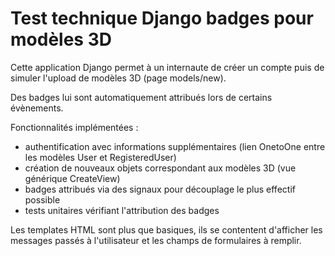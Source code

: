 # Test technique Django badges pour modèles 3D

Cette application Django permet à un internaute de créer un compte puis de simuler l'upload de modèles 3D (page models/new). 

Des badges lui sont automatiquement attribués lors de certains évènements.

Fonctionnalités implémentées :
  - authentification avec informations supplémentaires (lien OnetoOne entre les modèles User et RegisteredUser)
  - création de nouveaux objets correspondant aux modèles 3D (vue générique CreateView)
  - badges attribués via des signaux pour découplage le plus effectif possible
  - tests unitaires vérifiant l'attribution des badges

  
Les templates HTML sont plus que basiques, ils se contentent d'afficher les messages passés à l'utilisateur et les champs de formulaires à remplir.
